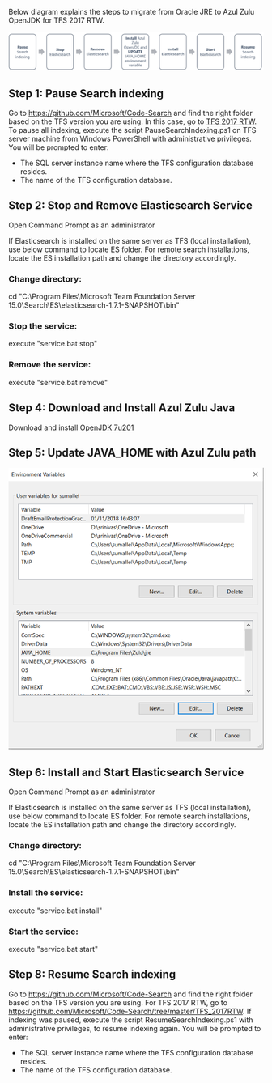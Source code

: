 Below diagram explains the steps to migrate from Oracle JRE to Azul Zulu OpenJDK for TFS 2017 RTW.

![Java Migration flow](flow2.png)

## Step 1: Pause Search indexing
Go to https://github.com/Microsoft/Code-Search and find the right folder based on the TFS version you are using. In this case, go to [TFS 2017 RTW](../TFS_2017RTW). To pause all indexing, execute the script PauseSearchIndexing.ps1 on TFS server machine from Windows PowerShell with administrative privileges. You will be prompted to enter:

* The SQL server instance name where the TFS configuration database resides.
* The name of the TFS configuration database.

## Step 2: Stop and Remove Elasticsearch Service
Open Command Prompt as an administrator 

If Elasticsearch is installed on the same server as TFS (local installation), use below command to locate ES folder. For remote search installations, locate the ES installation path and change the directory accordingly.
### Change directory: 
cd "C:\Program Files\Microsoft Team Foundation Server 15.0\Search\ES\elasticsearch-1.7.1-SNAPSHOT\bin"
### Stop the service:
execute "service.bat stop"

### Remove the service:
execute "service.bat remove"

## Step 4: Download and Install Azul Zulu Java 
Download and install [OpenJDK 7u201](https://cdn.azul.com/zulu/bin/zulu7.25.0.5-jdk7.0.201-win_x64.msi)

## Step 5: Update JAVA_HOME with Azul Zulu path
![Update Java Home](java_home.png)

## Step 6: Install and Start Elasticsearch Service
Open Command Prompt as an administrator 

If Elasticsearch is installed on the same server as TFS (local installation), use below command to locate ES folder. For remote search installations, locate the ES installation path and change the directory accordingly.
### Change directory: 
cd "C:\Program Files\Microsoft Team Foundation Server 15.0\Search\ES\elasticsearch-1.7.1-SNAPSHOT\bin"
### Install the service:
execute "service.bat install"

### Start the service:
execute "service.bat start"

## Step 8: Resume Search indexing
Go to https://github.com/Microsoft/Code-Search and find the right folder based on the TFS version you are using. For TFS 2017 RTW, go to https://github.com/Microsoft/Code-Search/tree/master/TFS_2017RTW. If indexing was paused, execute the script ResumeSearchIndexing.ps1 with administrative privileges, to resume indexing again. You will be prompted to enter:

* The SQL server instance name where the TFS configuration database resides.
* The name of the TFS configuration database.
